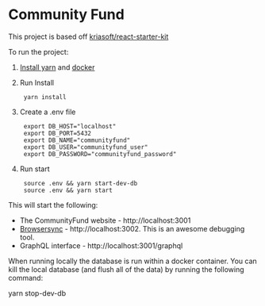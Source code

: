 # Community Fund

This project is based off [kriasoft/react-starter-kit](https://github.com/kriasoft/react-starter-kit)

To run the project:

1. [Install yarn](https://yarnpkg.com/lang/en/docs/install/) and [docker](https://store.docker.com/editions/community/docker-ce-desktop-mac?tab=description)
2. Run Install

        yarn install
3. Create a .env file

        export DB_HOST="localhost"
        export DB_PORT=5432
        export DB_NAME="communityfund"
        export DB_USER="communityfund_user"
        export DB_PASSWORD="communityfund_password"
3. Run start

        source .env && yarn start-dev-db
        source .env && yarn start

This will start the following:

+ The CommunityFund website - http://localhost:3001
+ [Browsersync](https://browsersync.io/) - http://localhost:3002. This is an awesome debugging tool.
+ GraphQL interface - http://localhost:3001/graphql

When running locally the database is run within a docker container. You can kill the local database (and flush all of the data) by running the following command:

  yarn stop-dev-db
